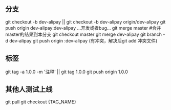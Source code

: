 ## 分支
git checkout -b dev-alipay || git checkout -b dev-alipay origin/dev-alipay
git push origin dev-alipay:dev-alipay
...开发或者bug...
git merge master #合并master的结果到本分支
git checkout master
git merge dev-alipay
git branch -d dev-alipay
git push origin :dev-alipay
(有冲突，解决后git add 冲突文件)

## 标签
git tag -a 1.0.0 -m '注释' || git tag 1.0.0
git push origin 1.0.0
## 其他人测试上线
git pull
git checkout {TAG_NAME}